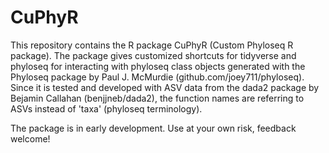 # CuPhyR

This repository contains the R package CuPhyR (Custom Phyloseq R package). 
The package gives customized shortcuts for tidyverse and phyloseq for interacting with 
phyloseq class objects generated with the Phyloseq package by Paul J. McMurdie (github.com/joey711/phyloseq).
Since it is tested and developed with ASV data from the dada2 package by Bejamin Callahan (benjjneb/dada2), 
the function names are referring to ASVs instead of 'taxa' (phyloseq terminology). 

The package is in early development. Use at your own risk, feedback welcome!